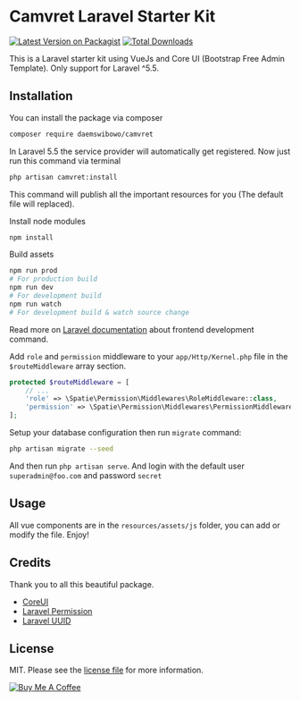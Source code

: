 # Camvret Laravel Starter Kit

[![Latest Version on Packagist][ico-version]][link-packagist]
[![Total Downloads][ico-downloads]][link-downloads]

This is a Laravel starter kit using VueJs and Core UI (Bootstrap Free Admin Template). Only support for Laravel ^5.5.

## Installation

You can install the package via composer


``` bash
composer require daemswibowo/camvret
```

In Laravel 5.5 the service provider will automatically get registered. Now just run this command via terminal

``` bash
php artisan camvret:install
```
This command will publish all the important resources for you (The default file will replaced).

Install node modules

```bash
npm install
```

Build assets

```bash
npm run prod
# For production build
npm run dev
# For development build
npm run watch
# For development build & watch source change
```

Read more on <a href="https://laravel.com/docs/5.5/frontend">Laravel documentation</a> about frontend development command.

Add `role` and `permission` middleware to your `app/Http/Kernel.php` file in the `$routeMiddleware` array section.

``` php
protected $routeMiddleware = [
	// ...
    'role' => \Spatie\Permission\Middlewares\RoleMiddleware::class,
    'permission' => \Spatie\Permission\Middlewares\PermissionMiddleware::class,
];
```

Setup your database configuration then run `migrate` command:

``` bash
php artisan migrate --seed
```

And then run `php artisan serve`. And login with the default user `superadmin@foo.com` and password `secret`

## Usage

All vue components are in the `resources/assets/js` folder, you can add or modify the file. Enjoy!

## Credits

Thank you to all this beautiful package.

- [CoreUI][link-coreui]
- [Laravel Permission][link-laravel-permission]
- [Laravel UUID][link-laravel-uuid]

## License

MIT. Please see the [license file](license.md) for more information.

<a href="https://www.buymeacoffee.com/daemswibowo" target="_blank"><img src="https://www.buymeacoffee.com/assets/img/custom_images/orange_img.png" alt="Buy Me A Coffee" style="height: auto !important;width: auto !important;" ></a>

[ico-version]: https://img.shields.io/packagist/v/daemswibowo/camvret.svg?style=flat-square
[ico-downloads]: https://img.shields.io/packagist/dt/daemswibowo/camvret.svg?style=flat-square
[ico-travis]: https://img.shields.io/travis/daemswibowo/camvret/master.svg?style=flat-square
[ico-styleci]: https://styleci.io/repos/12345678/shield

[link-packagist]: https://packagist.org/packages/daemswibowo/camvret
[link-downloads]: https://packagist.org/packages/daemswibowo/camvret
[link-travis]: https://travis-ci.org/daemswibowo/camvret
[link-styleci]: https://styleci.io/repos/12345678
[link-author]: https://daemswibowo.github.io
[link-coreui]: https://coreui.io
[link-laravel-permission]: https://github.com/spatie/laravel-permission
[link-laravel-uuid]: https://github.com/webpatser/laravel-uuid
